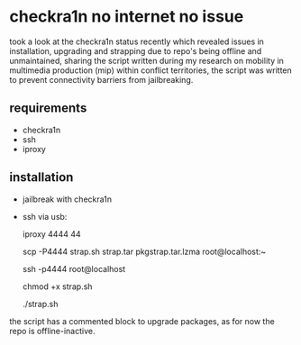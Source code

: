 # checkra1n no internet no issue
took a look at the checkra1n status recently which revealed issues in installation, upgrading and strapping due to repo's being offline and unmaintained, sharing the script written during my research on mobility in multimedia production (mip) within conflict territories, the script was written to prevent connectivity barriers from jailbreaking.

## requirements
- checkra1n
- ssh
- iproxy

## installation
- jailbreak with checkra1n
- ssh via usb:

  iproxy 4444 44
  
  scp -P4444 strap.sh strap.tar pkgstrap.tar.lzma root@localhost:~
  
  ssh -p4444 root@localhost
  
  chmod +x strap.sh
  
  ./strap.sh
  
the script has a commented block to upgrade packages, as for now the repo is offline-inactive.


